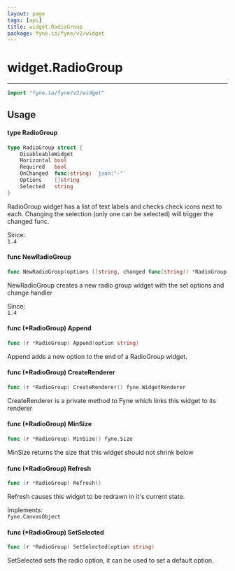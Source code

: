 ```yaml
---
layout: page
tags: [api]
title: widget.RadioGroup
package: fyne.io/fyne/v2/widget
---
```


# widget.RadioGroup
---
```go
import "fyne.io/fyne/v2/widget"
```

## Usage

#### type RadioGroup

```go
type RadioGroup struct {
	DisableableWidget
	Horizontal bool
	Required   bool
	OnChanged  func(string) `json:"-"`
	Options    []string
	Selected   string
}
```

RadioGroup widget has a list of text labels and checks check icons next to each. Changing the selection (only one can be selected) will trigger the changed func.


<div class="since">Since: <code>
1.4</code></div>

#### func  NewRadioGroup

```go
func NewRadioGroup(options []string, changed func(string)) *RadioGroup
```
NewRadioGroup creates a new radio group widget with the set options and change handler


<div class="since">Since: <code>
1.4</code></div>

#### func (*RadioGroup) Append

```go
func (r *RadioGroup) Append(option string)
```
Append adds a new option to the end of a RadioGroup widget.

#### func (*RadioGroup) CreateRenderer

```go
func (r *RadioGroup) CreateRenderer() fyne.WidgetRenderer
```
CreateRenderer is a private method to Fyne which links this widget to its renderer

#### func (*RadioGroup) MinSize

```go
func (r *RadioGroup) MinSize() fyne.Size
```
MinSize returns the size that this widget should not shrink below

#### func (*RadioGroup) Refresh

```go
func (r *RadioGroup) Refresh()
```
Refresh causes this widget to be redrawn in it's current state.


<div class="implements">Implements: <code>
fyne.CanvasObject</code></div>

#### func (*RadioGroup) SetSelected

```go
func (r *RadioGroup) SetSelected(option string)
```
SetSelected sets the radio option, it can be used to set a default option.
